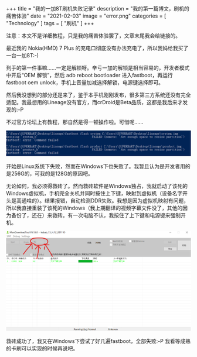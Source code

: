+++
title = "我的一加8T刷机失败记录"
description = "我的第一篇博文，刷机的痛苦体验"
date = "2021-02-03"
image = "error.png"
categories = [
    "Technology"
]
tags = [
    "刷机"
]
+++


注意：本文不是详细教程，只是我的痛苦体验罢了，文章末尾我会给链接的。  

最近我的 Nokia(HMD) 7 Plus 的充电口彻底没有办法充电了，所以我妈给我买了一台一加8T:-)  

到手的第一件事嘛......一定是解锁呀。辛亏一加的解锁是相当容易的，开发者模式中开启“OEM 解锁”，然后 adb reboot bootloader 进入fastboot，再运行 fastboot oem unlock，手机上音量加减选择解锁，电源键选择即可。  

然后我没想到的部分还是来了，鉴于本手机刚刚发布，很多第三方系统还没有完全适配。我最想用的Lineage没有官方，而crDroid是Beta品质，这都是我后来才发现的:-P  

不过官方论坛上有教程，那自然是得一顿操作啦。可惜呢......  

![这个是我在Windows下的第二次失败，第一次是在Linux下的](error.png)

开始是Linux系统下失败，然而在Windows下也失败了。我暂且认为是开发者用的是256G的，可我的是128G的原因吧。  

无论如何，我必须得救砖了。然而救砖软件是Windows独占，我就启动了该死的Windows虚拟机，手机完全关机并同时按住上下键，映射到虚拟机（设备名字开头是高通啥的）。结果报错，自动检测DDR失败。我想是因为虚拟机映射有问题，所以我直接重装了该死的Windows（我上期翻译的视频字幕文件没了，其他的因为备份了，还在）来救砖。有一次电脑不认，我按住了上下键和电源键来强制开机。  

![注意红箭头指示的地方，一定先要选上！否则救砖失败，手机变成假砖](rescue.png)

救砖成功了，我又在Windows下尝试了好几遍fastboot，全部失败:-P 我看等成熟的卡刷可以实现的时候再说吧。
